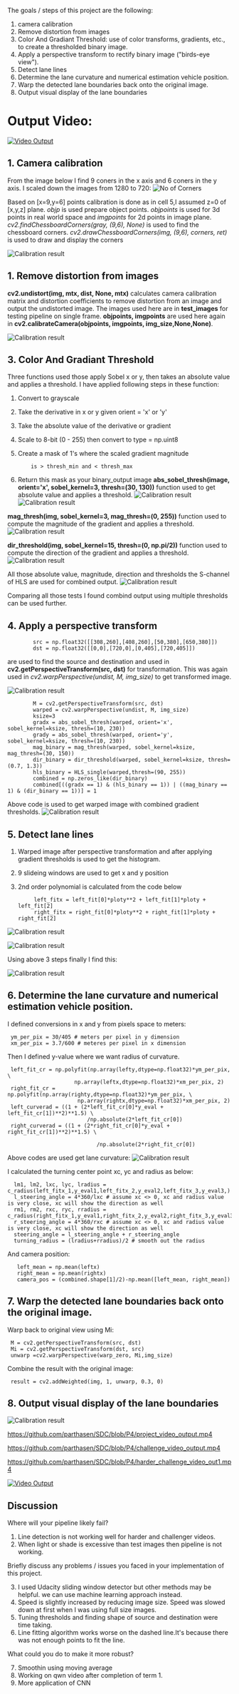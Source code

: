 The goals / steps of this project are the following:

1.  camera calibration 
2.  Remove distortion from images
3.  Color And Gradiant Threshold: use of color transforms, gradients, etc., to create a thresholded binary image.
4.  Apply a perspective transform to rectify binary image ("birds-eye view").
5.  Detect lane lines
6.  Determine the lane curvature  and numerical estimation vehicle position.
7.  Warp the detected lane boundaries back onto the original image.
8.  Output visual display of the lane boundaries

# Output Video: 
[![Video Output](https://i.ytimg.com/vi/_u6I9w6048w/3.jpg?time=1486986474285)](https://www.youtube.com/watch?v=uFZKInMRB28)

## 1. Camera calibration 
From the image below I find 9 coners in the x axis and 6 coners in the y axis. I scaled down the images from 1280 to 720:
![No of Corners](https://github.com/parthasen/SDC/blob/P4/output_images/0.png)

Based on [x=9,y=6] points calibration is done as in cell 5,I assumed z=0 of [x,y,z] plane. *objp* is used prepare object points. *objpoints* is used for 3d points in real world space and *imgpoints* for 2d points in image plane. *cv2.findChessboardCorners(gray, (9,6), None)* is used to  find the chessboard corners. *cv2.drawChessboardCorners(img, (9,6), corners, ret)* is used to draw and display the corners

![Calibration result](https://github.com/parthasen/SDC/blob/P4/output_images/1.png)

## 1. Remove distortion from images
**cv2.undistort(img, mtx, dist, None, mtx)** calculates camera calibration matrix and distortion coefficients to remove distortion from an image and output the undistorted image. The images used here are in **test_images** for testing pipeline on single frame. **objpoints, imgpoints** are used here again in **cv2.calibrateCamera(objpoints, imgpoints, img_size,None,None)**.

![Calibration result](https://github.com/parthasen/SDC/blob/P4/output_images/3.png)

## 3.  Color And Gradiant Threshold
Three functions used those apply Sobel x or y, then takes an absolute value and applies a threshold. I have applied following steps in these function: 
1)  Convert to grayscale
2)  Take the derivative in x or y given orient = 'x' or 'y'
3)  Take the absolute value of the derivative or gradient
4)  Scale to 8-bit (0 - 255) then convert to type = np.uint8
5)  Create a mask of 1's where the scaled gradient magnitude 

            is > thresh_min and < thresh_max
6)  Return this mask as your binary_output image
**abs_sobel_thresh(image, orient='x', sobel_kernel=3, thresh=(30, 130))** function used to get  absolute value and applies a threshold.
![Calibration result](https://github.com/parthasen/SDC/blob/P4/output_images/4.png)
![Calibration result](https://github.com/parthasen/SDC/blob/P4/output_images/5.png)

**mag_thresh(img, sobel_kernel=3, mag_thresh=(0, 255))** function used to compute the magnitude of the gradient and applies a threshold.
![Calibration result](https://github.com/parthasen/SDC/blob/P4/output_images/6.png)

**dir_threshold(img, sobel_kernel=15, thresh=(0, np.pi/2))** function used to compute the direction of the gradient and applies a threshold.
![Calibration result](https://github.com/parthasen/SDC/blob/P4/output_images/7.png)

All those absolute value, magnitude, direction  and thresholds the S-channel of HLS are used for combined output.
![Calibration result](https://github.com/parthasen/SDC/blob/P4/output_images/9.png)

Comparing all those tests I found combind output using multiple thresholds can be used further.

## 4.  Apply a perspective transform

            src = np.float32([[308,260],[408,260],[50,380],[650,380]])
            dst = np.float32([[0,0],[720,0],[0,405],[720,405]])

are used to find the source and destination and used in **cv2.getPerspectiveTransform(src, dst)** for transformation. This was again used in *cv2.warpPerspective(undist, M, img_size)* to get transformed image. 

![Calibration result](https://github.com/parthasen/SDC/blob/P4/output_images/10.png)

            M = cv2.getPerspectiveTransform(src, dst)
            warped = cv2.warpPerspective(undist, M, img_size)
            ksize=3
            gradx = abs_sobel_thresh(warped, orient='x', sobel_kernel=ksize, thresh=(10, 230))
            grady = abs_sobel_thresh(warped, orient='y', sobel_kernel=ksize, thresh=(10, 230))
            mag_binary = mag_thresh(warped, sobel_kernel=ksize, mag_thresh=(30, 150))
            dir_binary = dir_threshold(warped, sobel_kernel=ksize, thresh=(0.7, 1.3))
            hls_binary = HLS_single(warped,thresh=(90, 255))
            combined = np.zeros_like(dir_binary)
            combined[((gradx == 1) & (hls_binary == 1)) | ((mag_binary == 1) & (dir_binary == 1))] = 1
Above code is used to get warped image with combined gradient thresholds. 
![Calibration result](https://github.com/parthasen/SDC/blob/P4/output_images/11.png)

## 5.  Detect lane lines
1. Warped image after perspective transformation and after applying gradient thresholds is used to get the histogram.
2. 9 slideing windows are used to get x and y position 
3. 2nd order polynomial is calculated from the code below 

            left_fitx = left_fit[0]*ploty**2 + left_fit[1]*ploty + left_fit[2]
            right_fitx = right_fit[0]*ploty**2 + right_fit[1]*ploty + right_fit[2]
            
![Calibration result](https://github.com/parthasen/SDC/blob/P4/output_images/12.png)

![Calibration result](https://github.com/parthasen/SDC/blob/P4/output_images/13.png)

Using above 3 steps finally I find this:

![Calibration result](https://github.com/parthasen/SDC/blob/P4/output_images/14.png)

## 6.  Determine the lane curvature  and numerical estimation vehicle position.
            
I defined conversions in x and y from pixels space to meters:

     ym_per_pix = 30/405 # meters per pixel in y dimension
     xm_per_pix = 3.7/600 # meteres per pixel in x dimension
Then I defined y-value where we want radius of curvature.
            
     left_fit_cr = np.polyfit(np.array(lefty,dtype=np.float32)*ym_per_pix, \
                         np.array(leftx,dtype=np.float32)*xm_per_pix, 2)
     right_fit_cr = np.polyfit(np.array(righty,dtype=np.float32)*ym_per_pix, \
                          np.array(rightx,dtype=np.float32)*xm_per_pix, 2)
     left_curverad = ((1 + (2*left_fit_cr[0]*y_eval + left_fit_cr[1])**2)**1.5) \
                             /np.absolute(2*left_fit_cr[0])
     right_curverad = ((1 + (2*right_fit_cr[0]*y_eval + right_fit_cr[1])**2)**1.5) \
 
                                /np.absolute(2*right_fit_cr[0])
 Above codes are used get lane curvature:
 ![Calibration result](https://github.com/parthasen/SDC/blob/P4/output_images/15.png)
 
  I calculated the turning center point xc, yc and radius as below: 
            
      lm1, lm2, lxc, lyc, lradius = c_radius(left_fitx_1,y_eval1,left_fitx_2,y_eval2,left_fitx_3,y_eval3,)
      l_steering_angle = 4*360/lxc # assume xc <> 0, xc and radius value is very close, xc will show the direction as well
      rm1, rm2, rxc, ryc, rradius = c_radius(right_fitx_1,y_eval1,right_fitx_2,y_eval2,right_fitx_3,y_eval3,)
      r_steering_angle = 4*360/rxc # assume xc <> 0, xc and radius value is very close, xc will show the direction as well
      steering_angle = l_steering_angle + r_steering_angle
      turning_radius = (lradius+rradius)/2 # smooth out the radius
    
   And camera position:
   
       left_mean = np.mean(leftx)
       right_mean = np.mean(rightx)
       camera_pos = (combined.shape[1]/2)-np.mean([left_mean, right_mean])
 
 ## 7.  Warp the detected lane boundaries back onto the original image.
 Warp back to original view using Mi:
 
     M = cv2.getPerspectiveTransform(src, dst)
     Mi = cv2.getPerspectiveTransform(dst, src)
     unwarp =cv2.warpPerspective(warp_zero, Mi,img_size)
 Combine the result with the original image:
            
     result = cv2.addWeighted(img, 1, unwarp, 0.3, 0)
## 8.  Output visual display of the lane boundaries     
![Calibration result](https://github.com/parthasen/SDC/blob/P4/output_images/16.png)

https://github.com/parthasen/SDC/blob/P4/project_video_output.mp4

https://github.com/parthasen/SDC/blob/P4/challenge_video_output.mp4

https://github.com/parthasen/SDC/blob/P4/harder_challenge_video_out1.mp4

[![Video Output](https://i.ytimg.com/vi/_u6I9w6048w/3.jpg?time=1486986474285)](https://www.youtube.com/watch?v=uFZKInMRB28)

## Discussion
Where will your pipeline likely fail?

1. Line detection is not working well for harder and challenger videos. 
2. When light or shade is excessive than test images then pipeline is not working.

Briefly discuss any problems / issues you faced in your implementation of this project.

3. I used Udacity sliding window detector but other methods may be helpful. we can use machine learning approach instead. 
4. Speed is slightly increased by reducing image size. Speed was slowed down at first when I was using full size images. 
5. Tuning thresholds and finding shape of source and destination were time taking. 
6. Line fitting algorithm works worse on the dashed line.It's because there was not enough points to fit the line.

What could you do to make it more robust?

7. Smoothin using moving average
8. Working on qwn video after completion of term 1. 
9. More application of CNN 

